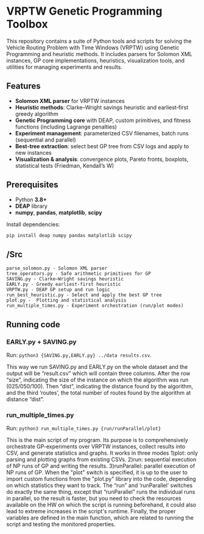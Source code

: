 # VRPTW Genetic Programming Toolbox

This repository contains a suite of Python tools and scripts for solving the Vehicle Routing Problem with Time Windows (VRPTW) using Genetic Programming and heuristic methods. It includes parsers for Solomon XML instances, GP core implementations, heuristics, visualization tools, and utilities for managing experiments and results.

## Features

- **Solomon XML parser** for VRPTW instances  
- **Heuristic methods**: Clarke–Wright savings heuristic and earliest‑first greedy algorithm  
- **Genetic Programming core** with DEAP, custom primitives, and fitness functions (including Lagrange penalties)  
- **Experiment management**: parameterized CSV filenames, batch runs (sequential and parallel)  
- **Best‑tree extraction**: select best GP tree from CSV logs and apply to new instances  
- **Visualization & analysis**: convergence plots, Pareto fronts, boxplots, statistical tests (Friedman, Kendall’s W)  

## Prerequisites

- Python **3.8+**  
- **DEAP** library  
- **numpy**, **pandas**, **matplotlib**, **scipy**  

Install dependencies:

```bash
pip install deap numpy pandas matplotlib scipy
```

## /Src  
```
parse_solomon.py - Solomon XML parser
tree_operators.py - Safe arithmetic primitives for GP
SAVING.py - Clarke–Wright savings heuristic
EARLY.py - Greedy earliest‑first heuristic
VRPTW.py - DEAP GP setup and run logic
run_best_heuristic.py - Select and apply the best GP tree
plot.py -  Plotting and statistical analysis
run_multiple_times.py - Experiment orchestration (run/plot modes)
```


## Running code
### EARLY.py + SAVING.py
Run: ``python3 {SAVING.py,EARLY.py} ../data results.csv``. 

This way we run SAVING.py and EARLY.py on the whole dataset and the output will be “result.csv” which will contain three columns. After the row “size”, indicating the size of the instance on which the algorithm was run (025/050/100). Then “dist”, indicating the distance found by the algorithm, and the third ‘routes’, the total number of routes found by the algorithm at distance “dist”.

### run_multiple_times.py
Run: ``python3 run_multiple_times.py {run/runParallel/plot}``

This is the main script of my program. Its purpose is to comprehensively orchestrate GP-experiments over VRPTW instances, collect results into CSV, and generate statistics and graphs. It works in three modes 1)plot: only parsing and plotting graphs from existing CSVs.
2)run: sequential execution of NP runs of GP and writing the results.
3)runParallel: parallel execution of NP runs of GP.
When the "plot" switch is specified, it is up to the user to import custom functions from the "plot.py" library into the code, depending on which statistics they want to track. The “run” and ‘runParallel’ switches do exactly the same thing, except that “runParallel” runs the individual runs in parallel, so the result is faster, but you need to check the resources available on the HW on which the script is running beforehand, it could also lead to extreme increases in the script's runtime. Finally, the proper variables are defined in the main function, which are related to running the script and testing the monitored properties. 


